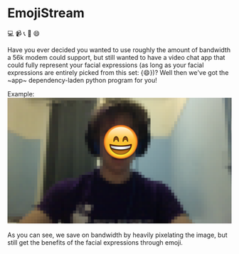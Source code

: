 # EmojiStream
:computer: :video_camera: :telephone_receiver: :satellite: :smile:

Have you ever decided you wanted to use roughly the amount of bandwidth a 56k modem could support, but still wanted to have a video chat app that could fully represent your facial expressions (as long as your facial expressions are entirely picked from this set: {:smile:})?  Well then we've got the ~app~ dependency-laden python program for you!

Example:
![Very expressive](/data/images/screenshot.png?raw=true)

As you can see, we save on bandwidth by heavily pixelating the image, but still get the benefits of the facial expressions through emoji.


